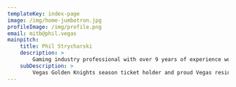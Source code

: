 ```yaml
---
templateKey: index-page
image: /img/home-jumbotron.jpg
profileImage: /img/profile.png
email: mitb@phil.vegas
mainpitch:
    title: Phil Strycharski
    description: >
        Gaming industry professional with over 9 years of experience working for companies in hospitality, slot machines and sports betting.
    subDescription: >
        Vegas Golden Knights season ticket holder and proud Vegas resident.
---
```

